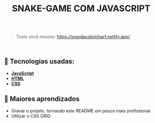 <h1 align=center> SNAKE-GAME COM JAVASCRIPT </h1>

<br>



<br>

> Teste você mesmo: https://jogodacobrinharf.netlify.app/

<br>


## 🚀 Tecnologias usadas:

* **[ JavaScript ](https://developer.mozilla.org/en-US/docs/Web/JavaScript)**
* **[ HTML ](https://developer.mozilla.org/pt-BR/docs/Web/HTML)**
* **[ CSS ](https://developer.mozilla.org/pt-BR/docs/Web/CSS)**


## 📝 Maiores aprendizados

* Gravar o projeto, tornando este README um pouco mais profissional
* Utilizar o CSS GRID 